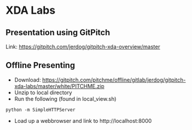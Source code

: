 # XDA Labs
## Presentation using GitPitch
Link: https://gitpitch.com/jerdog/gitpitch-xda-overview/master

## Offline Presenting
- Download: https://gitpitch.com/pitchme/offline/gitlab/jerdog/gitpitch-xda-labs/master/white/PITCHME.zip
- Unzip to local directory
- Run the following (found in local_view.sh)

`python -m SimpleHTTPServer`

- Load up a webbrowser and link to http://localhost:8000
